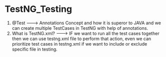 # TestNG_Testing
1) @Test ---> Annotations Concept and how it is superor to JAVA and we can create multiple TestCases in TestNG with help of annotations. 
2) What is TestNG.xml? ---> IF we want to run all the test cases together then we can use testng.xml file to perform that action, 
even we can prioritize test cases in testng.xml if we want to include or exclude specific file in testing.   
